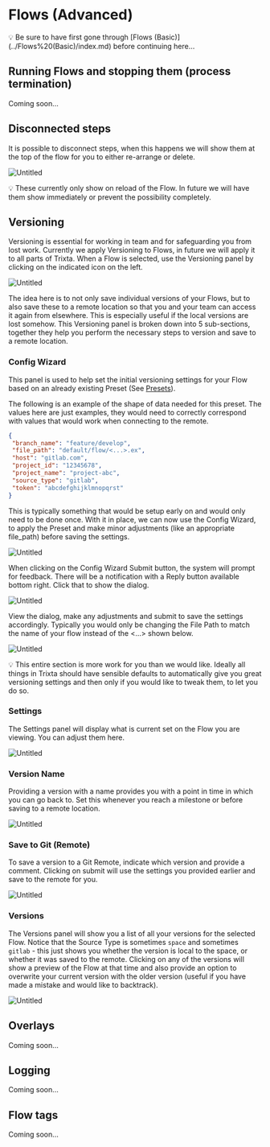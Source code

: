 # Flows (Advanced)

<aside>
💡 Be sure to have first gone through [Flows (Basic)](../Flows%20(Basic)/index.md) before continuing here…

</aside>

## Running Flows and stopping them (process termination)

Coming soon…

## Disconnected steps

It is possible to disconnect steps, when this happens we will show them at the top of the flow for you to either re-arrange or delete.

![Untitled](Untitled.png)

<aside>
💡 These currently only show on reload of the Flow. In future we will have them show immediately or prevent the possibility completely.

</aside>

## Versioning

Versioning is essential for working in team and for safeguarding you from lost work. Currently we apply Versioning to Flows, in future we will apply it to all parts of Trixta. When a Flow is selected, use the Versioning panel by clicking on the indicated icon on the left.

![Untitled](Untitled%201.png)

The idea here is to not only save individual versions of your Flows, but to also save these to a remote location so that you and your team can access it again from elsewhere. This is especially useful if the local versions are lost somehow. This Versioning panel is broken down into 5 sub-sections, together they help you perform the necessary steps to version and save to a remote location.

### Config Wizard

This panel is used to help set the initial versioning settings for your Flow based on an already existing Preset (See [Presets](../../Presets/index.md)).

The following is an example of the shape of data needed for this preset. The values here are just examples, they would need to correctly correspond with values that would work when connecting to the remote.

```json
{
 "branch_name": "feature/develop",
 "file_path": "default/flow/<...>.ex",
 "host": "gitlab.com",
 "project_id": "12345678",
 "project_name": "project-abc",
 "source_type": "gitlab",
 "token": "abcdefghijklmnopqrst"
}
```

This is typically something that would be setup early on and would only need to be done once. With it in place, we can now use the Config Wizard, to apply the Preset and make minor adjustments (like an appropriate file_path) before saving the settings.

![Untitled](Untitled%202.png)

When clicking on the Config Wizard Submit button, the system will prompt for feedback. There will be a notification with a Reply button available bottom right. Click that to show the dialog.

![Untitled](Untitled%203.png)

View the dialog, make any adjustments and submit to save the settings accordingly. Typically you would only be changing the File Path to match the name of your flow instead of the <…> shown below.

![Untitled](Untitled%204.png)

<aside>
💡 This entire section is more work for you than we would like. Ideally all things in Trixta should have sensible defaults to automatically give you great versioning settings and then only if you would like to tweak them, to let you do so.

</aside>

### Settings

The Settings panel will display what is current set on the Flow you are viewing. You can adjust them here.

![Untitled](Untitled%205.png)

### Version Name

Providing a version with a name provides you with a point in time in which you can go back to. Set this whenever you reach a milestone or before saving to a remote location.

![Untitled](Untitled%206.png)

### Save to Git (Remote)

To save a version to a Git Remote, indicate which version and provide a comment. Clicking on submit will use the settings you provided earlier and save to the remote for you.

![Untitled](Untitled%207.png)

### Versions

The Versions panel will show you a list of all your versions for the selected Flow. Notice that the Source Type is sometimes `space` and sometimes `gitlab` - this just shows you whether the version is local to the space, or whether it was saved to the remote. Clicking on any of the versions will show a preview of the Flow at that time and also provide an option to overwrite your current version with the older version (useful if you have made a mistake and would like to backtrack).

![Untitled](Untitled%208.png)

## Overlays

Coming soon…

## Logging

Coming soon…

## Flow tags

Coming soon…
